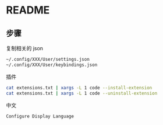 # README

## 步骤

复制相关的 json

```sh
~/.config/XXX/User/settings.json
~/.config/XXX/User/keybindings.json
```

插件

```sh
cat extensions.txt | xargs -L 1 code --install-extension
cat extensions.txt | xargs -L 1 code --uninstall-extension
```

中文

```sh
Configure Display Language
```
